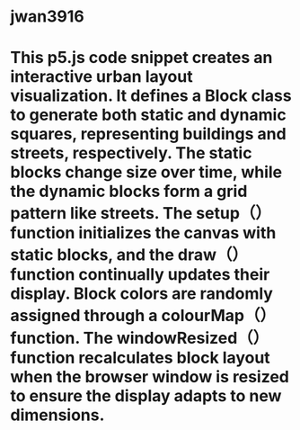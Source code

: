 # jwan3916
# This p5.js code snippet creates an interactive urban layout visualization.  It defines a Block class to generate both static and dynamic squares, representing buildings and streets, respectively.  The static blocks change size over time, while the dynamic blocks form a grid pattern like streets.  The setup（） function initializes the canvas with static blocks, and the draw（） function continually updates their display.  Block colors are randomly assigned through a colourMap（） function.  The windowResized（） function recalculates block layout when the browser window is resized to ensure the display adapts to new dimensions.